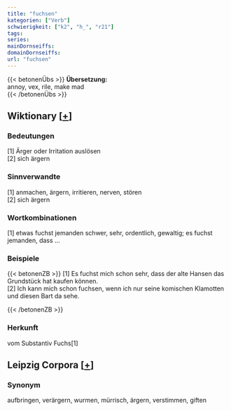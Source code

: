 ```yaml
---
title: "fuchsen"
kategorien: ["Verb"]
schwierigkeit: ["k2", "h_", "r21"]
tags:
series:
mainDornseiffs:
domainDornseiffs:
url: "fuchsen"
---
```


{{< betonenÜbs >}}
**Übersetzung:**  
annoy, vex, rile, make mad  
{{< /betonenÜbs >}}

## Wiktionary [[+](https://de.wiktionary.org/wiki/fuchsen)]

### Bedeutungen
[1] Ärger oder Irritation auslösen  
[2] sich ärgern  

### Sinnverwandte
[1] anmachen, ärgern, irritieren, nerven, stören  
[2] sich ärgern  

### Wortkombinationen
[1] etwas fuchst jemanden schwer, sehr, ordentlich, gewaltig; es fuchst jemanden, dass …  

### Beispiele
{{< betonenZB >}}
[1] Es fuchst mich schon sehr, dass der alte Hansen das Grundstück hat kaufen können.  
[2] Ich kann mich schon fuchsen, wenn ich nur seine komischen Klamotten und diesen Bart da sehe.  

{{< /betonenZB >}}
### Herkunft
vom Substantiv Fuchs[1]  


## Leipzig Corpora [[+](https://corpora.uni-leipzig.de/en/res?word=fuchsen&corpusId=deu_newscrawl-public_2018)]


### Synonym
aufbringen, verärgern, wurmen, mürrisch, ärgern, verstimmen, giften

